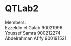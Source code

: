 # QTLab2

Members: <br>
Ezzeldin el Galab 90021996 <br>
Youssef Samra 900212274 <br> 
Abdelrahman Afify 900191521 <br>

